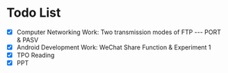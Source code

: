 # Todo List

  - [x] Computer Networking Work: Two transmission modes of FTP --- PORT & PASV
  - [x] Android Development Work: WeChat Share Function & Experiment 1
  - [x] TPO Reading
  - [x] PPT
